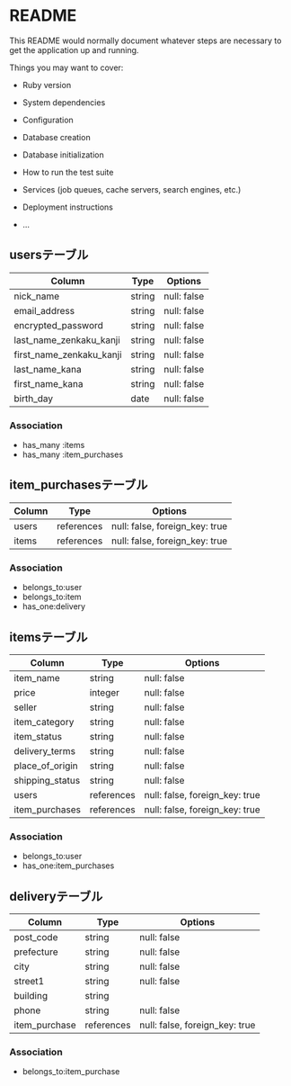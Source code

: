 # README

This README would normally document whatever steps are necessary to get the
application up and running.

Things you may want to cover:

* Ruby version

* System dependencies

* Configuration

* Database creation

* Database initialization

* How to run the test suite

* Services (job queues, cache servers, search engines, etc.)

* Deployment instructions

* ...


<!-- ここからfurima README書いてみました-->

## usersテーブル

| Column | Type       | Options                        |
| ------ | ---------- | ------------------------------ |
| nick_name  | string  | null: false |
| email_address  | string  | null: false |
| encrypted_password  | string  | null: false |
| last_name_zenkaku_kanji  | string  | null: false |
| first_name_zenkaku_kanji  | string  | null: false |
| last_name_kana   | string  | null: false |
| first_name_kana | string  | null: false |
| birth_day  | date  | null: false |

### Association
- has_many :items
- has_many :item_purchases

## item_purchasesテーブル
| Column | Type       | Options                        |
| ------ | ---------- | ------------------------------ |
| users   | references | null: false, foreign_key: true |
| items   | references | null: false, foreign_key: true |

### Association
- belongs_to:user
- belongs_to:item
- has_one:delivery

## itemsテーブル

| Column | Type       | Options                        |
| ------ | ---------- | ------------------------------ |
| item_name  | string | null: false |
| price  | integer | null: false |
| seller  | string | null: false |
| item_category   | string | null: false |
| item_status | string | null: false |
| delivery_terms  | string | null: false |
| place_of_origin | string | null: false |
| shipping_status | string | null: false |
| users  | references | null: false, foreign_key: true |
| item_purchases | references | null: false, foreign_key: true |


### Association
- belongs_to:user
- has_one:item_purchases


## deliveryテーブル

| Column | Type       | Options                        |
| ------ | ---------- | ------------------------------ |
| post_code  | string | null: false |
| prefecture  | string | null: false |
| city  | string| null: false |
| street1 | string | null: false |
| building   | string |  |
| phone  | string | null: false |
| item_purchase  | references | null: false, foreign_key: true |

### Association
- belongs_to:item_purchase